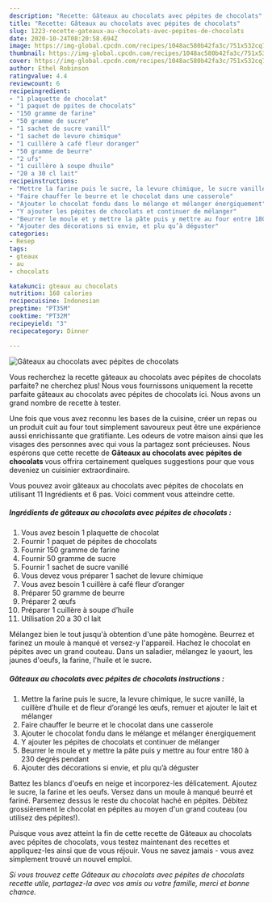 ```yaml
---
description: "Recette: Gâteaux au chocolats avec pépites de chocolats"
title: "Recette: Gâteaux au chocolats avec pépites de chocolats"
slug: 1223-recette-gateaux-au-chocolats-avec-pepites-de-chocolats
date: 2020-10-24T08:20:58.694Z
image: https://img-global.cpcdn.com/recipes/1048ac580b42fa3c/751x532cq70/gateaux-au-chocolats-avec-pepites-de-chocolats-photo-principale-de-la-recette.jpg
thumbnail: https://img-global.cpcdn.com/recipes/1048ac580b42fa3c/751x532cq70/gateaux-au-chocolats-avec-pepites-de-chocolats-photo-principale-de-la-recette.jpg
cover: https://img-global.cpcdn.com/recipes/1048ac580b42fa3c/751x532cq70/gateaux-au-chocolats-avec-pepites-de-chocolats-photo-principale-de-la-recette.jpg
author: Ethel Robinson
ratingvalue: 4.4
reviewcount: 6
recipeingredient:
- "1 plaquette de chocolat"
- "1 paquet de ppites de chocolats"
- "150 gramme de farine"
- "50 gramme de sucre"
- "1 sachet de sucre vanill"
- "1 sachet de levure chimique"
- "1 cuillère à café fleur doranger"
- "50 gramme de beurre"
- "2 ufs"
- "1 cuillère à soupe dhuile"
- "20 a 30 cl lait"
recipeinstructions:
- "Mettre la farine puis le sucre, la levure chimique, le sucre vanillé, la cuillère d’huile et de fleur d’orangé les œufs, remuer et ajouter le lait et mélanger"
- "Faire chauffer le beurre et le chocolat dans une casserole"
- "Ajouter le chocolat fondu dans le mélange et mélanger énergiquement"
- "Y ajouter les pépites de chocolats et continuer de mélanger"
- "Beurrer le moule et y mettre la pâte puis y mettre au four entre 180 à 230 degrés pendant"
- "Ajouter des décorations si envie, et plu qu’à déguster"
categories:
- Resep
tags:
- gteaux
- au
- chocolats

katakunci: gteaux au chocolats 
nutrition: 168 calories
recipecuisine: Indonesian
preptime: "PT35M"
cooktime: "PT32M"
recipeyield: "3"
recipecategory: Dinner

---
```



![Gâteaux au chocolats avec pépites de chocolats](https://img-global.cpcdn.com/recipes/1048ac580b42fa3c/751x532cq70/gateaux-au-chocolats-avec-pepites-de-chocolats-photo-principale-de-la-recette.jpg)

Vous recherchez la recette gâteaux au chocolats avec pépites de chocolats parfaite? ne cherchez plus! Nous vous fournissons uniquement la recette parfaite gâteaux au chocolats avec pépites de chocolats ici. Nous avons un grand nombre de recette à tester.

Une fois que vous avez reconnu les bases de la cuisine, créer un repas ou un produit cuit au four tout simplement savoureux peut être une expérience aussi enrichissante que gratifiante. Les odeurs de votre maison ainsi que les visages des personnes avec qui vous la partagez sont précieuses. Nous espérons que cette recette de <strong> Gâteaux au chocolats avec pépites de chocolats </strong> vous offrira certainement quelques suggestions pour que vous deveniez un cuisinier extraordinaire.

<!--inarticleads1-->

Vous pouvez avoir gâteaux au chocolats avec pépites de chocolats en utilisant 11 Ingrédients et 6 pas. Voici comment vous atteindre cette.

##### Ingrédients de gâteaux au chocolats avec pépites de chocolats :

1. Vous avez besoin 1 plaquette de chocolat
1. Fournir 1 paquet de pépites de chocolats
1. Fournir 150 gramme de farine
1. Fournir 50 gramme de sucre
1. Fournir 1 sachet de sucre vanillé
1. Vous devez vous préparer 1 sachet de levure chimique
1. Vous avez besoin 1 cuillère à café fleur d’oranger
1. Préparer 50 gramme de beurre
1. Préparer 2 œufs
1. Préparer 1 cuillère à soupe d’huile
1. Utilisation 20 a 30 cl lait


Mélangez bien le tout jusqu&#39;à obtention d&#39;une pâte homogène. Beurrez et farinez un moule à manqué et versez-y l&#39;appareil. Hachez le chocolat en pépites avec un grand couteau. Dans un saladier, mélangez le yaourt, les jaunes d&#39;oeufs, la farine, l&#39;huile et le sucre. 

<!--inarticleads2-->

##### Gâteaux au chocolats avec pépites de chocolats instructions :

1. Mettre la farine puis le sucre, la levure chimique, le sucre vanillé, la cuillère d’huile et de fleur d’orangé les œufs, remuer et ajouter le lait et mélanger
1. Faire chauffer le beurre et le chocolat dans une casserole
1. Ajouter le chocolat fondu dans le mélange et mélanger énergiquement
1. Y ajouter les pépites de chocolats et continuer de mélanger
1. Beurrer le moule et y mettre la pâte puis y mettre au four entre 180 à 230 degrés pendant
1. Ajouter des décorations si envie, et plu qu’à déguster


Battez les blancs d&#39;oeufs en neige et incorporez-les délicatement. Ajoutez le sucre, la farine et les oeufs. Versez dans un moule à manqué beurré et fariné. Parsemez dessus le reste du chocolat haché en pépites. Débitez grossièrement le chocolat en pépites au moyen d&#39;un grand couteau (ou utilisez des pépites!). 

<!--inarticleads1-->

<p>
Puisque vous avez atteint la fin de cette recette de Gâteaux au chocolats avec pépites de chocolats, vous testez maintenant des recettes et appliquez-les ainsi que de vous réjouir. Vous ne savez jamais - vous avez simplement trouvé un nouvel emploi.
</p>

<p>
<i>Si vous trouvez cette Gâteaux au chocolats avec pépites de chocolats recette utile, partagez-la avec vos amis ou votre famille, merci et bonne chance.</i>
</p>

